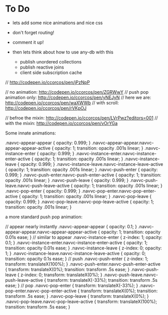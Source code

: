 # To Do

- lets add some nice animations and nice css
- don't forget routing!
- comment it up!


- then lets think about how to use any-db with this
  - publish unordered collections
  - publish reactive joins
  - client side subscription cache


// http://codepen.io/ccorcos/pen/jPzNpP

// no animation: http://codepen.io/ccorcos/pen/ZGRWwY
// push pop animation only: http://codepen.io/ccorcos/pen/yNEJyN
// here we are: http://codepen.io/ccorcos/pen/waXWWb
// with scroll: http://codepen.io/ccorcos/pen/rVKpOJ

// befroe the mixin: http://codepen.io/ccorcos/pen/LVrPwz?editors=001
// with the mixin: http://codepen.io/ccorcos/pen/vOrYGa



Some innate animations:

.navvc-appear-appear {
  opacity: 0.999;
}
.navvc-appear-appear.navvc-appear-appear-active {
  opacity: 1;
  transition: opacity .001s linear;
}
.navvc-instance-enter {
  opacity: 0.999;
}
.navvc-instance-enter.navvc-instance-enter-active {
  opacity: 1;
  transition: opacity .001s linear;
}
.navvc-instance-leave {
  opacity: 0.999;
}
.navvc-instance-leave.navvc-instance-leave-active {
  opacity: 1;
  transition: opacity .001s linear;
}
.navvc-push-enter {
  opacity: 0.999;
}
.navvc-push-enter.navvc-push-enter-active {
  opacity: 1;
  transition: opacity .001s linear;
}
.navvc-push-leave {
  opacity: 0.999;
}
.navvc-push-leave.navvc-push-leave-active {
  opacity: 1;
  transition: opacity .001s linear;
}
.navvc-pop-enter {
  opacity: 0.999;
}
.navvc-pop-enter.navvc-pop-enter-active {
  opacity: 1;
  transition: opacity .001s linear;
}
.navvc-pop-leave {
  opacity: 0.999;
}
.navvc-pop-leave.navvc-pop-leave-active {
  opacity: 1;
  transition: opacity .001s linear;
}





a more standard push pop animation:

// appear nearly instantly
.navvc-appear-appear {
  opacity: 0.1;
}
.navvc-appear-appear.navvc-appear-appear-active {
  opacity: 1;
  transition: opacity 0.01s ease;
}
// similar to appear
.navvc-instance-enter {
  z-index: 1;
  opacity: 0.1;
}
.navvc-instance-enter.navvc-instance-enter-active {
  opacity: 1;
  transition: opacity 0.01s ease;
}
.navvc-instance-leave {
  z-index: 0;
  opacity: 1;
}
.navvc-instance-leave.navvc-instance-leave-active {
  opacity: 0;
  transition: opacity 0.1s ease;
}
// push
.navvc-push-enter {
  z-index: 1;
  transform: translateX(100%);
}
.navvc-push-enter.navvc-push-enter-active {
  transform: translateX(0%);
  transition: transform .5s ease;
}
.navvc-push-leave {
  z-index: 0;
  transform: translateX(0%);
}
.navvc-push-leave.navvc-push-leave-active {
  transform: translateX(-33%);
  transition: transform .5s ease;
}
// pop
.navvc-pop-enter {
  transform: translateX(-33%);
}
.navvc-pop-enter.navvc-pop-enter-active {
  transform: translateX(0%);
  transition: transform .5s ease;
}
.navvc-pop-leave {
  transform: translateX(0%);
}
.navvc-pop-leave.navvc-pop-leave-active {
  transform: translateX(100%);
  transition: transform .5s ease;
}

